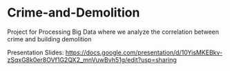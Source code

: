 # Crime-and-Demolition
Project for Processing Big Data where we analyze the correlation between crime and building demolition

Presentation Slides: https://docs.google.com/presentation/d/10YisMKEBkv-zSqxG8k0er8OVf1G2QX2_mnVuwBvh51g/edit?usp=sharing
